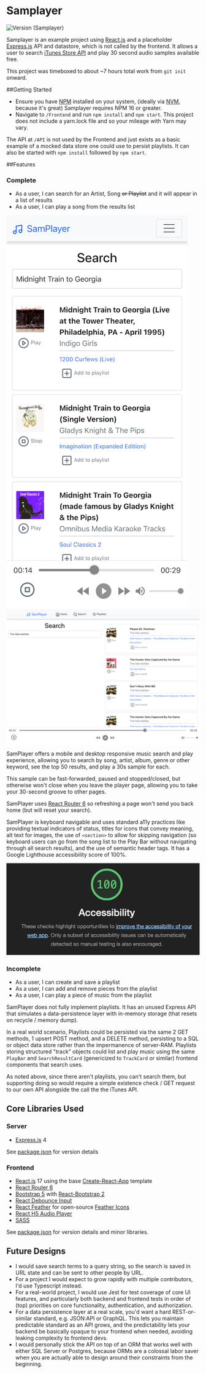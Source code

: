 # Samplayer
![Version (Samplayer)](https://img.shields.io/badge/Samplayer-0.0.1-blue.svg)

Samplayer is an example project using [React.js](https://reactjs.org/) and a placeholder 
[Express.js](https://expressjs.com/) API and datastore, which is not called by the frontend. It allows a user to search 
[iTunes Store API](https://affiliate.itunes.apple.com/resources/documentation/itunes-store-web-service-search-api) 
and play 30 second audio samples available free.

This project was timeboxed to about ~7 hours total work from `git init` onward.

##Getting Started
* Ensure you have [NPM](https://docs.npmjs.com/downloading-and-installing-node-js-and-npm) installed on your system,
  (ideally via [NVM](https://github.com/nvm-sh/nvm), because it's great) Samplayer requires NPM 16 or greater.
* Navigate to `/Frontend` and run `npm install` and `npm start`. This project does not include a yarn.lock file and 
so your mileage with Yarn may vary.

The API at `/API` is not used by the Frontend and just exists as a basic example of a mocked data store one could use to persist 
playlists. It can also be started with `npm install` followed by `npm start`.

##Features

### Complete
* As a user, I can search for an Artist, Song ~~or Playlist~~ and it will appear in a list of results
* As a user, I can play a song from the results list

![Home at desktop resolution](Frontend/public/examples/MusicMobile.png)
![Music Player at desktop resolution](Frontend/public/examples/MusicDesktop.png)


SamPlayer offers a mobile and desktop responsive music search and play experience, allowing you
to search by song, artist, album, genre or other keyword, see the top 50 results, and play a 30s sample for each.

This sample can be fast-forwarded, paused and stopped/closed, but otherwise won't close when you leave the player page, allowing you to
take your 30-second groove to other pages.

SamPlayer uses [React Router 6](https://reactrouter.com/docs/en/v6/getting-started/overview) so refreshing a page
won't send you back home (but will reset your search).

SamPlayer is keyboard navigable and uses standard a11y practices like providing textual indicators of status, titles 
for icons that convey meaning, alt text for images, the use of `<section>` to allow for skipping navigation (so keyboard users can
go from the song list to the Play Bar without navigating through all search results), and the use of semantic header 
tags. It has a Google Lighthouse accessibility score of 100%.

![Google Lighthouse score of 100%](Frontend/public/examples/Lighthouse.png)

### Incomplete
* As a user, I can create and save a playlist
* As a user, I can add and remove pieces from the playlist
* As a user, I can play a piece of music from the playlist

SamPlayer does not fully implement playlists. It has an unused Express API that simulates a data-persistence layer
with in-memory storage (that resets on recycle / memory dump).

In a real world scenario, Playlists could be persisted via the same 2 GET methods, 1 upsert POST method, and a DELETE method,
persisting to a SQL or object data store rather than the impermanence of server-RAM. Playlists storing structured
"track" objects could list and play music using the same `PlayBar` and `SearchResultCard` (genericized to 
`TrackCard` or similar) frontend components that search uses.

As noted above, since there aren't playlists, you can't search them, but supporting doing so would
require a simple existence check / GET request to our own API alongside the call the the iTunes API.

## Core Libraries Used

### Server
* [Express.js](https://expressjs.com/) 4

See [package.json](/API/package.json) for version details

### Frontend
* [React.js](https://reactjs.org/) 17 using the base [Create-React-App](https://create-react-app.dev/) template
* [React Router 6](https://reactrouter.com/docs/en/v6/getting-started/overview)
* [Bootstrap 5](https://getbootstrap.com/docs/5.0/getting-started/introduction/) 
  with 
  [React-Bootstrap 2](https://react-bootstrap.github.io/)
* [React Debounce Input](https://www.npmjs.com/package/react-debounce-input)
* [React Feather](https://www.npmjs.com/package/react-feather) for open-source [Feather Icons](https://feathericons.com/)
* [React H5 Audio Player](https://www.npmjs.com/package/react-h5-audio-player)
* [SASS](https://www.npmjs.com/package/sass)

See [package.json](/API/package.json) for version details and minor libraries.

## Future Designs

* I would save search terms to a query string, so the search is saved in URL state and can be sent to other people by URL.
* For a project I would expect to grow rapidly with multiple contributors, I'd use Typescript instead.
* For a real-world project, I would use Jest for test coverage of core UI features, and particularly both backend and 
frontend tests in order of (top) priorities on core functionality, authentication, and authorization.
* For a data persistence layer at a real scale, you'd want a hard REST-or-similar standard, e.g. JSON:API or GraphQL.
This lets you maintain predictable standard as an API grows, and the predictability lets your backend be basically opaque
to your frontend when needed, avoiding leaking complexity to frontend devs.
* I would personally stick the API on top of an ORM that works well with either SQL Server or Postgres, because ORMs are
a colossal labor saver when you are actually able to design around their constraints from the beginning.